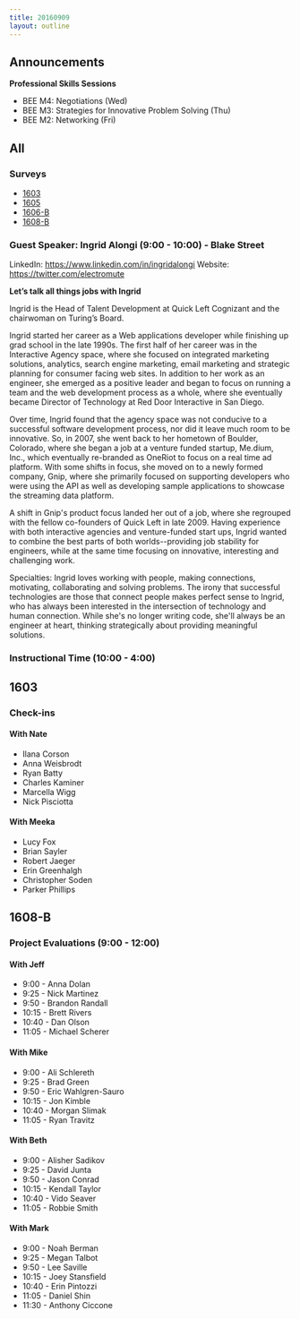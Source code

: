 ```yaml
---
title: 20160909
layout: outline
---
```


## Announcements
**Professional Skills Sessions**

* BEE M4: Negotiations (Wed)
* BEE M3: Strategies for Innovative Problem Solving (Thu)
* BEE M2: Networking (Fri)

## All

### Surveys

* [1603](http://goo.gl/NIgB1b)
* [1605]()
* [1606-B]()
* [1608-B](https://goo.gl/forms/l4VXJOy24lQHMo122)

### Guest Speaker: Ingrid Alongi (9:00 - 10:00) - Blake Street
LinkedIn: https://www.linkedin.com/in/ingridalongi
Website: https://twitter.com/electromute

**Let’s talk all things jobs with Ingrid**

Ingrid is the Head of Talent Development at Quick Left Cognizant and the chairwoman on Turing’s Board.

Ingrid started her career as a Web applications developer while finishing up grad school in the late 1990s. The first half of her career was in the Interactive Agency space, where she focused on integrated marketing solutions, analytics, search engine marketing, email marketing and strategic planning for consumer facing web sites. In addition to her work as an engineer, she emerged as a positive leader and began to focus on running a team and the web development process as a whole, where she eventually became Director of Technology at Red Door Interactive in San Diego.

Over time, Ingrid found that the agency space was not conducive to a successful software development process, nor did it leave much room to be innovative. So, in 2007, she went back to her hometown of Boulder, Colorado, where she began a job at a venture funded startup, Me.dium, Inc., which eventually re-branded as OneRiot to focus on a real time ad platform. With some shifts in focus, she moved on to a newly formed company, Gnip, where she primarily focused on supporting developers who were using the API as well as developing sample applications to showcase the streaming data platform.

A shift in Gnip's product focus landed her out of a job, where she regrouped with the fellow co-founders of Quick Left in late 2009. Having experience with both interactive agencies and venture-funded start ups, Ingrid wanted to combine the best parts of both worlds--providing job stability for engineers, while at the same time focusing on innovative, interesting and challenging work.

Specialties: Ingrid loves working with people, making connections, motivating, collaborating and solving problems. The irony that successful technologies are those that connect people makes perfect sense to Ingrid, who has always been interested in the intersection of technology and human connection. While she's no longer writing code, she'll always be an engineer at heart, thinking strategically about providing meaningful solutions.

### Instructional Time (10:00 - 4:00)

## 1603

### Check-ins

#### With Nate

- Ilana Corson
- Anna Weisbrodt
- Ryan Batty
- Charles Kaminer
- Marcella Wigg
- Nick Pisciotta

#### With Meeka

- Lucy Fox
- Brian Sayler
- Robert Jaeger
- Erin Greenhalgh
- Christopher Soden
- Parker Phillips

## 1608-B

### Project Evaluations (9:00 - 12:00)

#### With Jeff
* 9:00  - Anna Dolan
* 9:25  - Nick Martinez
* 9:50  - Brandon Randall
* 10:15 - Brett Rivers
* 10:40 - Dan Olson
* 11:05 - Michael Scherer

#### With Mike
* 9:00  - Ali Schlereth
* 9:25  - Brad Green
* 9:50  - Eric Wahlgren-Sauro
* 10:15 - Jon Kimble
* 10:40 - Morgan Slimak
* 11:05 - Ryan Travitz

#### With Beth
* 9:00  - Alisher Sadikov
* 9:25  - David Junta
* 9:50  - Jason Conrad
* 10:15 - Kendall Taylor
* 10:40 - Vido Seaver
* 11:05 - Robbie Smith

#### With Mark
* 9:00  - Noah Berman
* 9:25  - Megan Talbot
* 9:50  - Lee Saville
* 10:15 - Joey Stansfield
* 10:40 - Erin Pintozzi
* 11:05 - Daniel Shin
* 11:30 - Anthony Ciccone
